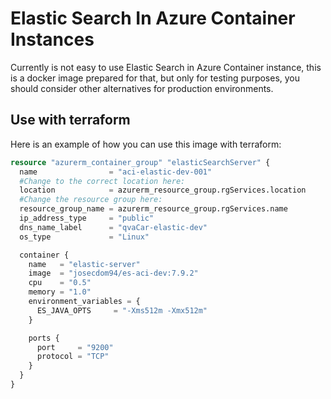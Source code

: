 # Elastic Search In Azure Container Instances

Currently is not easy to use Elastic Search in Azure Container instance, this is a docker image prepared for that, but only for testing purposes, you should consider other alternatives for production environments.

## Use with terraform

Here is an example of how you can use this image with terraform:

```terraform
resource "azurerm_container_group" "elasticSearchServer" {
  name                = "aci-elastic-dev-001"
  #Change to the correct location here:
  location            = azurerm_resource_group.rgServices.location
  #Change the resource group here:
  resource_group_name = azurerm_resource_group.rgServices.name
  ip_address_type     = "public"
  dns_name_label      = "qvaCar-elastic-dev"
  os_type             = "Linux"

  container {
    name   = "elastic-server"
    image  = "josecdom94/es-aci-dev:7.9.2"
    cpu    = "0.5"
    memory = "1.0"
    environment_variables = {     
      ES_JAVA_OPTS     = "-Xms512m -Xmx512m"
    }

    ports {
      port     = "9200"
      protocol = "TCP"
    }
  }
}
```
